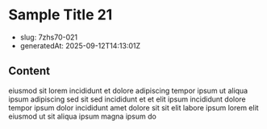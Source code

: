 # Sample Title 21

- slug: 7zhs70-021
- generatedAt: 2025-09-12T14:13:01Z

## Content
eiusmod sit lorem incididunt et dolore adipiscing tempor ipsum ut aliqua ipsum adipiscing sed sit sed incididunt et et elit ipsum incididunt dolore tempor ipsum dolor incididunt amet dolore sit sit elit labore ipsum lorem elit eiusmod ut sit aliqua ipsum magna ipsum do
